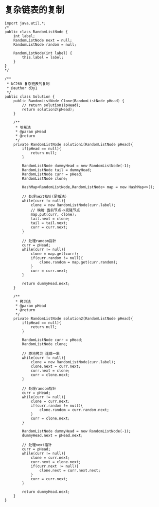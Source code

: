 # 复杂链表的复制

    import java.util.*;
    /*
    public class RandomListNode {
        int label;
        RandomListNode next = null;
        RandomListNode random = null;
    
        RandomListNode(int label) {
            this.label = label;
        }
    }
    */
    
    /**
     * NC260 复杂链表的复制
     * @author d3y1
     */
    public class Solution {
        public RandomListNode Clone(RandomListNode pHead) {
            // return solution1(pHead);
            return solution2(pHead);
        }
    
        /**
         * 哈希法
         * @param pHead
         * @return
         */
        private RandomListNode solution1(RandomListNode pHead){
            if(pHead == null){
                return null;
            }
    
            RandomListNode dummyHead = new RandomListNode(-1);
            RandomListNode tail = dummyHead;
            RandomListNode curr = pHead;
            RandomListNode clone;
    
            HashMap<RandomListNode,RandomListNode> map = new HashMap<>();
    
            // 处理next指针(尾插法)
            while(curr != null){
                clone = new RandomListNode(curr.label);
                // 映射 当前节点->克隆节点
                map.put(curr, clone);
                tail.next = clone;
                tail = tail.next;
                curr = curr.next;
            }
    
            // 处理random指针
            curr = pHead;
            while(curr != null){
                clone = map.get(curr);
                if(curr.random != null){
                    clone.random = map.get(curr.random);
                }
                curr = curr.next;
            }
    
            return dummyHead.next;
        }
    
        /**
         * 拷贝法
         * @param pHead
         * @return
         */
        private RandomListNode solution2(RandomListNode pHead){
            if(pHead == null){
                return null;
            }
    
            RandomListNode curr = pHead;
            RandomListNode clone;
    
            // 原地拷贝 连成一串
            while(curr != null){
                clone = new RandomListNode(curr.label);
                clone.next = curr.next;
                curr.next = clone;
                curr = clone.next;
            }
    
            // 处理random指针
            curr = pHead;
            while(curr != null){
                clone = curr.next;
                if(curr.random != null){
                    clone.random = curr.random.next;
                }
                curr = clone.next;
            }
    
            RandomListNode dummyHead = new RandomListNode(-1);
            dummyHead.next = pHead.next;
    
            // 处理next指针
            curr = pHead;
            while(curr != null){
                clone = curr.next;
                curr.next = clone.next;
                if(curr.next != null){
                    clone.next = curr.next.next;
                }
                curr = curr.next;
            }
    
            return dummyHead.next;
        }
    }
    
    


